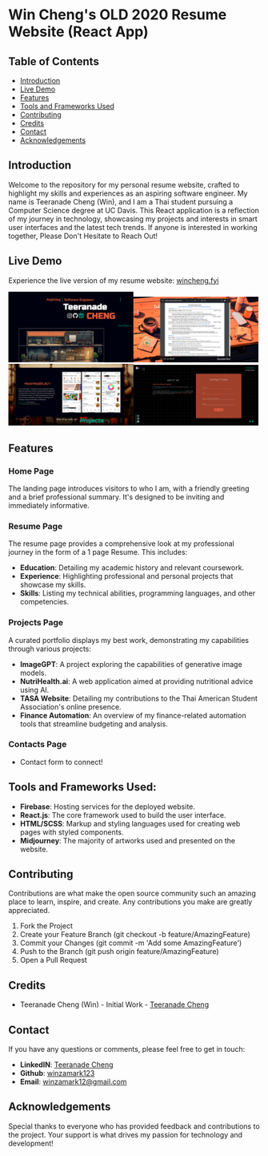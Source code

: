 # Win Cheng's OLD 2020 Resume Website (React App)

## Table of Contents

- [Introduction](#introduction)
- [Live Demo](#live-demo)
- [Features](#features)
- [Tools and Frameworks Used](#tools-and-frameworks-used)
- [Contributing](#contributing)
- [Credits](#credits)
- [Contact](#contact)
- [Acknowledgements](#acknowledgements)

## Introduction

Welcome to the repository for my personal resume website, crafted to highlight my skills and experiences as an aspiring software engineer. My name is Teeranade Cheng (Win), and I am a Thai student pursuing a Computer Science degree at UC Davis. This React application is a reflection of my journey in technology, showcasing my projects and interests in smart user interfaces and the latest tech trends. If anyone is interested in working together, Please Don't Hesitate to Reach Out!

## Live Demo

Experience the live version of my resume website: <a href="https://wincheng.fyi/" target = "_blank"> wincheng.fyi </a>

<img src="./gitImage/HomePage.png" alt="Home Page" width="250"/><img src="./gitImage/ResumePage.png" alt="Home Page" width="250"/>  
<img src="./gitImage/ProjectPage.png" alt="Home Page" width="250"/><img src="./gitImage/ContactPage.png" alt="Contact Page" width="250"/>

## Features

### Home Page

The landing page introduces visitors to who I am, with a friendly greeting and a brief professional summary. It's designed to be inviting and immediately informative.

### Resume Page

The resume page provides a comprehensive look at my professional journey in the form of a 1 page Resume. This includes:

- **Education**: Detailing my academic history and relevant coursework.
- **Experience**: Highlighting professional and personal projects that showcase my skills.
- **Skills**: Listing my technical abilities, programming languages, and other competencies.

### Projects Page

A curated portfolio displays my best work, demonstrating my capabilities through various projects:

- **ImageGPT**: A project exploring the capabilities of generative image models.
- **NutriHealth.ai**: A web application aimed at providing nutritional advice using AI.
- **TASA Website**: Detailing my contributions to the Thai American Student Association's online presence.
- **Finance Automation**: An overview of my finance-related automation tools that streamline budgeting and analysis.

### Contacts Page

- Contact form to connect!

## Tools and Frameworks Used:

- **Firebase**: Hosting services for the deployed website.
- **React.js**: The core framework used to build the user interface.
- **HTML/SCSS**: Markup and styling languages used for creating web pages with styled components.
- **Midjourney**: The majority of artworks used and presented on the website.

## Contributing

Contributions are what make the open source community such an amazing place to learn, inspire, and create. Any contributions you make are greatly appreciated.

1. Fork the Project
2. Create your Feature Branch (git checkout -b feature/AmazingFeature)
3. Commit your Changes (git commit -m 'Add some AmazingFeature')
4. Push to the Branch (git push origin feature/AmazingFeature)
5. Open a Pull Request

## Credits

- Teeranade Cheng (Win) - Initial Work - [Teeranade Cheng](#contact)

## Contact

If you have any questions or comments, please feel free to get in touch:

- **LinkedIN**: <a href="https://www.linkedin.com/in/teeranade-cheng/" target = "_blank"> Teeranade Cheng </a>
- **Github**: <a href="https://github.com/winzamark123/" target = "_blank">winzamark123 </a>
- **Email**: winzamark12@gmail.com

## Acknowledgements

Special thanks to everyone who has provided feedback and contributions to the project. Your support is what drives my passion for technology and development!
